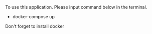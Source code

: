 To use this application. Please input command below in the terminal.

- docker-compose up

Don't forget to install docker
